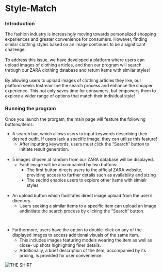 # Style-Match

### Introduction
The fashion industry is increasingly moving towards personalized shopping experiences and greater convenience for consumers. However, finding similar clothing styles based on an image continues to be a significant challenge.  <br>
  <br>
To address this issue, we have developed a platform where users can upload images of clothing articles, and then our program will search through our ZARA clothing database and return items with similar styles!  <br>
  <br>
By allowing users to upload images of clothing articles they like, our platform seeks tostreamline the search process and enhance the shopper experience. This not only saves time for consumers, but  empowers them to explore a wider range of options that match their individual style!

### Running the program
Once you launch the prorgam, the main page will feature the following buttons/items:
  <br>
* A search bar, which allows users to input keywords describing their desired outfit. If users lack a specific image, they can utilize this feature!
    * After inputting keywords, users must click the ”Search” button to initiate result generation.
  <br>
* 5 images chosen at random from our ZARA database will be displayed.
    * Each image will be accompanied by two buttons:
        * The first button directs users to the official ZARA website, providing access to further details such as availability and sizing
        * The secind enables users to explore other items with simialr styles
  <br>
*  An upload button which facilitates direct image upload from the user’s directory.
    * Users seeking a similar items to a specific item can upload an image andinitiate the search process by clicking the ”Search” button.
  <br>

* Furthermore, users have the option to double-click on any of the displayed images to access additional visuals of the same item.
    * This includes images featuring models wearing the item as well as close-
up shots highlighting finer details.
    *  Additionally, a brief description of the item, accompanied by its
pricing, is provided for user convenience.
      

![THE SHIRT](https://github.com/user-attachments/assets/2944eb54-51bb-430d-be3e-2e563fcfa68f)





